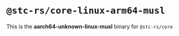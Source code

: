 # `@stc-rs/core-linux-arm64-musl`

This is the **aarch64-unknown-linux-musl** binary for `@stc-rs/core`
